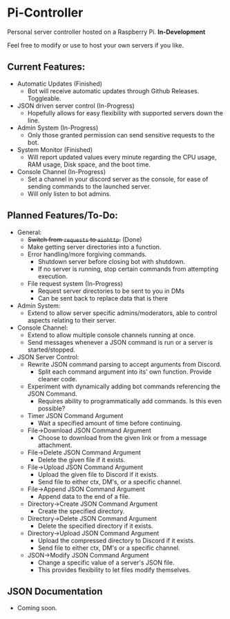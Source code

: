 # Pi-Controller
Personal server controller hosted on a Raspberry Pi.
**In-Development**

Feel free to modify or use to host your own servers if you like.

## Current Features:
- Automatic Updates (Finished)
  - Bot will receive automatic updates through Github Releases. Toggleable.
- JSON driven server control (In-Progress)
  - Hopefully allows for easy flexibility with supported servers down the line.
- Admin System (In-Progress)
  - Only those granted permission can send sensitive requests to the bot.
- System Monitor (Finished)
  - Will report updated values every minute regarding the CPU usage, RAM usage, Disk space, and the boot time.
- Console Channel (In-Progress)
  - Set a channel in your discord server as the console, for ease of sending commands to the launched server.
  - Will only listen to bot admins.

## Planned Features/To-Do:
- General:
    - ~~Switch from `requests` to `aiohttp`.~~ (Done)
    - Make getting server directories into a function.
    - Error handling/more forgiving commands.
        - Shutdown server before closing bot with shutdown.
        - If no server is running, stop certain commands from attempting execution.
    - File request system (In-Progress)
        - Request server directories to be sent to you in DMs
        - Can be sent back to replace data that is there
- Admin System:
    - Extend to allow server specific admins/moderators, able to control aspects relating to their server.
- Console Channel:
    - Extend to allow multiple console channels running at once.
    - Send messages whenever a JSON command is run or a server is started/stopped.
- JSON Server Control:
    - Rewrite JSON command parsing to accept arguments from Discord.
        - Split each command argument into its' own function. Provide cleaner code.
    - Experiment with dynamically adding bot commands referencing the JSON Command.
        - Requires ability to programmatically add commands. Is this even possible?
    - Timer JSON Command Argument
        - Wait a specified amount of time before continuing.
    - File->Download JSON Command Argument
        - Choose to download from the given link or from a message attachment.
    - File->Delete JSON Command Argument
        - Delete the given file if it exists.
    - File->Upload JSON Command Argument
        - Upload the given file to Discord if it exists.
        - Send file to either ctx, DM's, or a specific channel.
    - File->Append JSON Command Argument
        - Append data to the end of a file.
    - Directory->Create JSON Command Argument
        - Create the specified directory.
    - Directory->Delete JSON Command Argument
        - Delete the specified directory if it exists.
    - Directory->Upload JSON Command Argument
        - Upload the compressed directory to Discord if it exists.
        - Send file to either ctx, DM's or a specific channel.
    - JSON->Modify JSON Command Argument
        - Change a specific value of a server's JSON file.
        - This provides flexibility to let files modify themselves.
    

## JSON Documentation
- Coming soon.